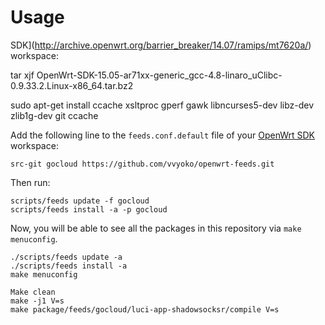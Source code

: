 # Usage

SDK](http://archive.openwrt.org/barrier_breaker/14.07/ramips/mt7620a/) workspace:

tar xjf OpenWrt-SDK-15.05-ar71xx-generic_gcc-4.8-linaro_uClibc-0.9.33.2.Linux-x86_64.tar.bz2

sudo apt-get install ccache xsltproc gperf gawk libncurses5-dev libz-dev zlib1g-dev  git ccache

Add the following line to the `feeds.conf.default` file of your [OpenWrt SDK](http://archive.openwrt.org/barrier_breaker/14.07/ramips/mt7620a/) workspace:

```
src-git gocloud https://github.com/vvyoko/openwrt-feeds.git
```

Then run:

```
scripts/feeds update -f gocloud
scripts/feeds install -a -p gocloud
```

Now, you will be able to see all the packages in this repository via `make menuconfig`.

```
./scripts/feeds update -a 
./scripts/feeds install -a
make menuconfig 

Make clean
make -j1 V=s
make package/feeds/gocloud/luci-app-shadowsocksr/compile V=s
```

